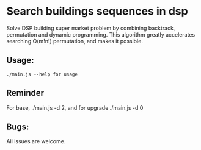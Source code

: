 # Search buildings sequences in dsp
Solve DSP building super market problem by combining backtrack, permutation and dynamic programming. This algorithm greatly accelerates searching O(m!n!) permutation, and makes it possible.

## Usage:
```
./main.js --help for usage
```

## Reminder
For base, ./main.js -d 2, and for upgrade ./main.js -d 0

## Bugs:
All issues are welcome. 